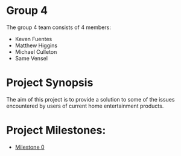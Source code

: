 # Group 4

The group 4 team consists of 4 members:

- Keven Fuentes
- Matthew Higgins
- Michael Culleton
- Same Vensel

# Project Synopsis

The aim of this project is to provide a solution to some of the issues encountered by users of current home entertainment products.

# Project Milestones:

- [Milestone 0](https://vextor22.github.io/CPSC414GroupProject/Milestone_0.pdf)
